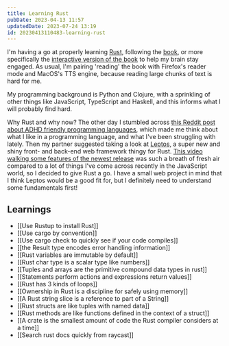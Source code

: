 ```yaml
---
title: Learning Rust
pubDate: 2023-04-13 11:57
updatedDate: 2023-07-24 13:19
id: 20230413110483-learning-rust
---
```


I'm having a go at properly learning [Rust](https://www.rust-lang.org/), following the [book](https://doc.rust-lang.org/book/), or more specifically the [interactive version of the book](https://rust-book.cs.brown.edu/) to help my brain stay engaged. As usual, I'm pairing 'reading' the book with Firefox's reader mode and MacOS's TTS engine, because reading large chunks of text is hard for me.

My programming background is Python and Clojure, with a sprinkling of other things like JavaScript, TypeScript and Haskell, and this informs what I will probably find hard.

Why Rust and why now? The other day I stumbled across [this Reddit post about ADHD friendly programming languages](https://www.reddit.com/r/ADHD_Programmers/comments/127ujwg/adhd_friendly_programming_languages/), which made me think about what I like in a programming language, and what I've been struggling with lately. Then my partner suggested taking a look at [Leptos](https://github.com/leptos-rs/leptos), a super new and shiny front- and back-end web framework thingy for Rust. [This video walking some features of the newest release](https://youtu.be/AD3FHodVgE8) was such a breath of fresh air compared to a lot of things I've come across recently in the JavaScript world, so I decided to give Rust a go. I have a small web project in mind that I think Leptos would be a good fit for, but I definitely need to understand some fundamentals first!

## Learnings

- [[Use Rustup to install Rust]]
- [[Use cargo by convention]]
- [[Use cargo check to quickly see if your code compiles]]
- [[the Result type encodes error handling information]]
- [[Rust variables are immutable by default]]
- [[Rust char type is a scalar type like numbers]]
- [[Tuples and arrays are the primitive compound data types in rust]]
- [[Statements perform actions and expressions return values]]
- [[Rust has 3 kinds of loops]]
- [[Ownership in Rust is a discipline for safely using memory]]
- [[A Rust string slice is a reference to part of a String]]
- [[Rust structs are like tuples with named data]]
- [[Rust methods are like functions defined in the context of a struct]]
- [[A crate is the smallest amount of code the Rust compiler considers at a time]]
- [[Search rust docs quickly from raycast]]
